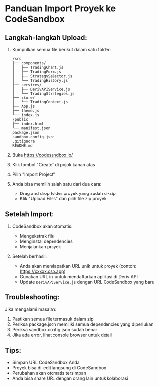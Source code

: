 # Panduan Import Proyek ke CodeSandbox

## Langkah-langkah Upload:

1. Kumpulkan semua file berikut dalam satu folder:
   ```
   /src
   ├── components/
   │   ├── TradingChart.js
   │   ├── TradingForm.js
   │   ├── StrategySelector.js
   │   └── TradingHistory.js
   ├── services/
   │   ├── DerivAPIService.js
   │   └── TradingStrategies.js
   ├── store/
   │   └── TradingContext.js
   ├── App.js
   ├── theme.js
   └── index.js
   /public
   ├── index.html
   └── manifest.json
   package.json
   sandbox.config.json
   .gitignore
   README.md
   ```

2. Buka https://codesandbox.io/
3. Klik tombol "Create" di pojok kanan atas
4. Pilih "Import Project"
5. Anda bisa memilih salah satu dari dua cara:
   - Drag and drop folder proyek yang sudah di-zip
   - Klik "Upload Files" dan pilih file zip proyek

## Setelah Import:

1. CodeSandbox akan otomatis:
   - Mengekstrak file
   - Menginstal dependencies
   - Menjalankan proyek

2. Setelah berhasil:
   - Anda akan mendapatkan URL unik untuk proyek (contoh: https://xxxxx.csb.app)
   - Gunakan URL ini untuk mendaftarkan aplikasi di Deriv API
   - Update `DerivAPIService.js` dengan URL CodeSandbox yang baru

## Troubleshooting:

Jika mengalami masalah:
1. Pastikan semua file termasuk dalam zip
2. Periksa package.json memiliki semua dependencies yang diperlukan
3. Periksa sandbox.config.json sudah benar
4. Jika ada error, lihat console browser untuk detail

## Tips:
- Simpan URL CodeSandbox Anda
- Proyek bisa di-edit langsung di CodeSandbox
- Perubahan akan otomatis tersimpan
- Anda bisa share URL dengan orang lain untuk kolaborasi
